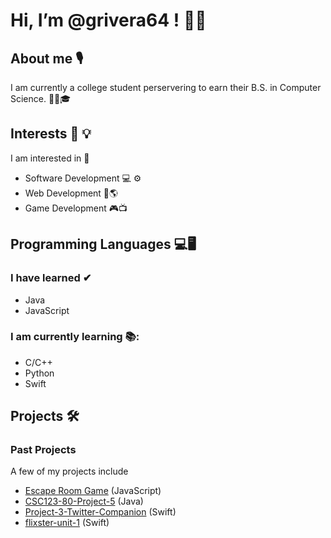 # Hi, I’m @grivera64 ! 👋😀

## About me 🎙

I am currently a college student perservering to earn their B.S. in Computer Science. 👨‍🎓🎓

## Interests 🧠 💡

I am interested in 🔎
- Software Development 💻 ⚙
- Web Development 📶🌎
- Game Development 🎮📺

## Programming Languages 💻🖥

### I have learned ✔
- Java
- JavaScript

### I am currently learning 📚:
- C/C++
- Python
- Swift

## Projects 🛠

### Past Projects 
A few of my projects include
- <a href="https://github.com/grivera64/Escape-Room-Game-CSSIx-2020" target="_blank">Escape Room Game</a> (JavaScript)
- <a href="https://github.com/grivera64/CSC123-80-Project-5" target="_blank">CSC123-80-Project-5</a> (Java)
- <a href="https://github.com/grivera64/Project-3-Twitter-Companion" target="_self">Project-3-Twitter-Companion</a> (Swift)
- <a href="https://github.com/grivera64/flixster-unit-1/" target="_blank">flixster-unit-1</a> (Swift)

<!--
### Current Projects
I am currently working on:
- Derivative Calculator

## Contact
### Contact me @ _____
-->

<!-- Defaults for README.md
- 👋 Hi, I’m @grivera64 ! Welcome to my page!
- 👀 I’m interested in ...
- 🌱 I’m currently learning ...
- 💞️ I’m looking to collaborate on ...
- 📫 How to reach me ...
-->
<!---
grivera64/grivera64 is a ✨ special ✨ repository because its `README.md` (this file) appears on your GitHub profile.
You can click the Preview link to take a look at your changes.
--->
